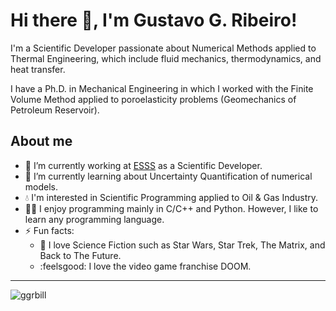# Hi there 👋, I'm Gustavo G. Ribeiro!

I'm a Scientific Developer passionate about Numerical Methods applied to Thermal Engineering, which include fluid mechanics, thermodynamics, and heat transfer. 

I have a Ph.D. in Mechanical Engineering in which I worked with the Finite Volume Method applied to poroelasticity problems (Geomechanics of Petroleum Reservoir).

## About me

- 🔭 I’m currently working at [ESSS](https://github.com/ESSS?type=source) as a Scientific Developer. 
- 🌱 I’m currently learning about Uncertainty Quantification of numerical models.
- :droplet:    I'm interested in Scientific Programming applied to Oil & Gas Industry.
- :man_technologist: I enjoy programming mainly in C/C++ and Python. However, I like to learn any programming language.
- ⚡ Fun facts: 
  - :vulcan_salute: I love Science Fiction such as Star Wars, Star Trek, The Matrix, and Back to The Future. 
  - :feelsgood: I love the video game franchise DOOM.

---
<p align="left"> <img src="https://komarev.com/ghpvc/?username=ggrbill&label=Profile%20views&color=0e75b6&style=flat" alt="ggrbill" /> </p>

<!--
- 🔭 I’m currently working on ...
- 🌱 I’m currently learning ...
- 👯 I’m looking to collaborate on ...
- 🤔 I’m looking for help with ...
- 💬 Ask me about ...
- 📫 How to reach me: ...
- 😄 Pronouns: ...
- ⚡ Fun fact: ...
-->
